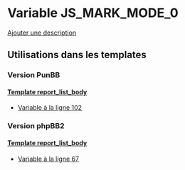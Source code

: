 # Variable JS_MARK_MODE_0
[Ajouter une description](https://fa-tvars.appspot.com/var/JS_MARK_MODE_0)

## Utilisations dans les templates

### Version PunBB

#### [Template report_list_body](punbb/report_list_body.md)
* [Variable &agrave; la ligne 102](../punbb/report_list_body.tpl#L102)

### Version phpBB2

#### [Template report_list_body](subsilver/report_list_body.md)
* [Variable &agrave; la ligne 67](../subsilver/report_list_body.tpl#L67)